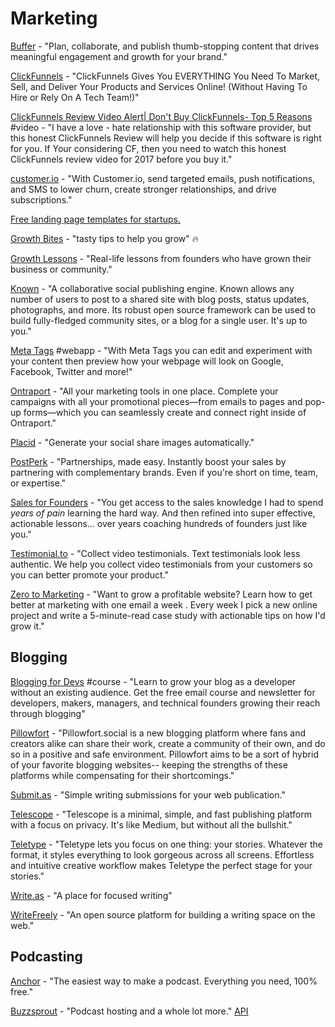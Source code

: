 # Marketing

[Buffer](https://buffer.com/) - "Plan, collaborate, and publish thumb-stopping content that drives meaningful engagement and growth for your brand."

[ClickFunnels](https://www.clickfunnels.com/) - "ClickFunnels Gives You EVERYTHING You Need To Market, Sell, and Deliver Your Products and Services Online! \(Without Having To Hire or Rely On A Tech Team!\)"

[ClickFunnels Review Video Alert\| Don't Buy ClickFunnels- Top 5 Reasons](https://www.youtube.com/watch?v=tQ79nb7raYo) \#video - "I have a love - hate relationship with this software provider, but this honest ClickFunnels Review will help you decide if this software is right for you. If Your considering CF, then you need to watch this honest ClickFunnels review video for 2017 before you buy it."

[customer.io](https://customer.io/) - "With Customer.io, send targeted emails, push notifications, and SMS to lower churn, create stronger relationships, and drive subscriptions."

[Free landing page templates for startups.](https://cruip.com/)

[Growth Bites](https://www.indiehackers.com/growth-bites) - "tasty tips to help you grow" 🔥

[Growth Lessons](https://growthlessons.co/) - "Real-life lessons from founders who have grown their business or community."

[Known](https://withknown.com/) - "A collaborative social publishing engine. Known allows any number of users to post to a shared site with blog posts, status updates, photographs, and more. Its robust open source framework can be used to build fully-fledged community sites, or a blog for a single user. It's up to you."

[Meta Tags](https://metatags.io/) \#webapp - "With Meta Tags you can edit and experiment with your content then preview how your webpage will look on Google, Facebook, Twitter and more!"

[Ontraport](https://ontraport.com/) - "All your marketing tools in one place. Complete your campaigns with all your promotional pieces—from emails to pages and pop-up forms—which you can seamlessly create and connect right inside of Ontraport."

[Placid](https://placid.ap) - "Generate your social share images automatically."

[PostPerk](https://postperk.com/) - "Partnerships, made easy. Instantly boost your sales by partnering with complementary brands. Even if you're short on time, team, or expertise."

[Sales for Founders](https://salesforfounders.com/) - "You get access to the sales knowledge I had to spend _years of pain_ learning the hard way. And then refined into super effective, actionable lessons... over years coaching hundreds of founders just like you."

[Testimonial.to](https://testimonial.to/) - "Collect video testimonials. Text testimonials look less authentic. We help you collect video testimonials from your customers so you can better promote your product."

[Zero to Marketing](https://zerotomarketing.com/) - "Want to grow a profitable website? Learn how to get better at marketing with one email a week. Every week I pick a new online project and write a 5-minute-read case study with actionable tips on how I'd grow it."

## Blogging

[Blogging for Devs](https://bloggingfordevs.com/?ref=producthunt) \#course - "Learn to grow your blog as a developer without an existing audience. Get the free email course and newsletter for developers, makers, managers, and technical founders growing their reach through blogging" 

[Pillowfort](https://www.pillowfort.social/users/sign_in) - "Pillowfort.social is a new blogging platform where fans and creators alike can share their work, create a community of their own, and do so in a positive and safe environment. Pillowfort aims to be a sort of hybrid of your favorite blogging websites-- keeping the strengths of these platforms while compensating for their shortcomings."

[Submit.as](https://submit.as/) - "Simple writing submissions for your web publication."

[Telescope](https://telescope.ac/) - "Telescope is a minimal, simple, and fast publishing platform with a focus on privacy. It's like Medium, but without all the bullshit."

[Teletype](https://teletype.in/) - "Teletype lets you focus on one thing: your stories. Whatever the format, it styles everything to look gorgeous across all screens. Effortless and intuitive creative workflow makes Teletype the perfect stage for your stories."

[Write.as](https://write.as/) - "A place for focused writing"

[WriteFreely](https://writefreely.org/) - "An open source platform for building a writing space on the web."

## Podcasting

[Anchor](https://anchor.fm/) - "The easiest way to make a podcast. Everything you need, 100% free."

[Buzzsprout](https://www.buzzsprout.com/) - "Podcast hosting and a whole lot more." [API](https://github.com/Buzzsprout/buzzsprout-api)

